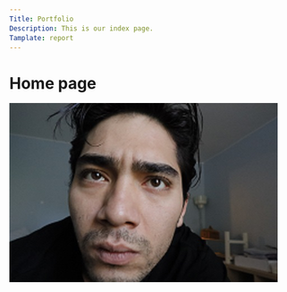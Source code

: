 ```yaml
---
Title: Portfolio 
Description: This is our index page.
Tamplate: report
---
```


Home page
==========================



<div id="alireza">
    <img src="assets/img/Alireza-Hezareh.JPG" alt="Alireza Hezareh" >
</div>
